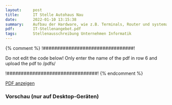 ```yaml
---
layout:     post
title:      IT Stelle Autohaus Nau
date:       2022-01-10 13:15:38
summary:    Aufbau der Hardware, wie z.B. Terminals, Router und systematische Verbindung ...
pdf:        IT-Stellenangebot.pdf
tags:		Stellenausschreibung Unternehmen Informatik
---
```


{% comment %}
!################################!

Do not edit the code below! Only enter the name of the pdf in row 6 and upload the pdf to /pdfs/

!################################!
{% endcomment %} 

<a class="btn btn-primary" href="{{ site.url }}/pdfs/{{page.pdf}}">PDF anzeigen</a>

<h3>Vorschau (nur auf Desktop-Geräten)</h3>
<div class="d-none d-sm-block">
    <object data="{{ site.url }}/pdfs/{{page.pdf}}" width="100%" height="1010" type='application/pdf'>
    </object>
</div>
